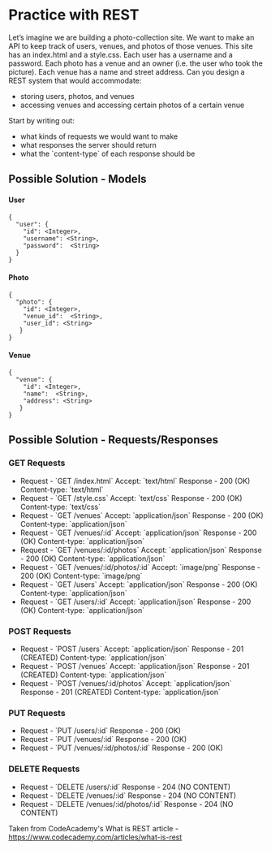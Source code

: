 <h1>Practice with REST</h1>

Let’s imagine we are building a photo-collection site. We want to make an API to keep track of users, venues, and photos of those venues. This site has an index.html and a style.css. Each user has a username and a password. Each photo has a venue and an owner (i.e. the user who took the picture). Each venue has a name and street address. Can you design a REST system that would accommodate:

<ul>
<li>storing users, photos, and venues</li>
<li>accessing venues and accessing certain photos of a certain venue</li>
</ul>

Start by writing out:

<ul>
<li>what kinds of requests we would want to make</li>
<li>what responses the server should return</li>
<li>what the `content-type` of each response should be</li>
</ul>

<h2>Possible Solution - Models</h2>

<h4>User</h4>

```
{
  "user": {
    "id": <Integer>,
    "username": <String>,
    "password":  <String>
  }
}
```

<h4>Photo</h4>

```
{
  "photo": {
    "id": <Integer>,
    "venue_id":  <String>,
    "user_id": <String>
   }
}
```

<h4>Venue</h4>

```
{
  "venue": {
    "id": <Integer>,
    "name":  <String>,
    "address": <String>
   }
}
```

<h2>Possible Solution - Requests/Responses</h2>

<h3>GET Requests</h3>

<ul>
<li>Request - 
`GET /index.html`
Accept: `text/html` Response - 200 (OK) Content-type: `text/html`</li>
<li>Request - `GET /style.css` Accept: `text/css` Response - 200 (OK) Content-type: `text/css`</li>
<li>Request - `GET /venues` Accept: `application/json` Response - 200 (OK) Content-type: `application/json`</li>
<li>Request - `GET /venues/:id` Accept: `application/json` Response - 200 (OK) Content-type: `application/json`</li>
<li>Request - `GET /venues/:id/photos` Accept: `application/json` Response - 200 (OK) Content-type: `application/json` </li>
<li>Request - `GET /venues/:id/photos/:id` Accept: `image/png` Response - 200 (OK) Content-type: `image/png` </li>
<li>Request - `GET /users` Accept: `application/json` Response - 200 (OK) Content-type: `application/json`</li>
<li>Request - `GET /users/:id` Accept: `application/json` Response - 200 (OK) Content-type: `application/json`</li>
</ul>

<h3>POST Requests</h3>

<ul>
<li>Request - `POST /users` Accept: `application/json` Response - 201 (CREATED) Content-type: `application/json`</li>
<li>Request - `POST /venues` Accept: `application/json` Response - 201 (CREATED) Content-type: `application/json`</li>
<li>Request - `POST /venues/:id/photos` Accept: `application/json` Response - 201 (CREATED) Content-type: `application/json` </li>
</ul>

<h3>PUT Requests</h3>

<ul>
<li>Request - `PUT /users/:id` Response - 200 (OK)</li>
<li>Request - `PUT /venues/:id` Response - 200 (OK)</li>
<li>Request - `PUT /venues/:id/photos/:id` Response - 200 (OK)</li>
</ul>

<h3>DELETE Requests</h3>

<ul>
<li>Request - `DELETE /users/:id` Response - 204 (NO CONTENT)</li>
<li>Request - `DELETE /venues/:id` Response - 204 (NO CONTENT)</li>
<li>Request - `DELETE /venues/:id/photos/:id` Response - 204 (NO CONTENT)</li>
</ul>

Taken from CodeAcademy's What is REST article - https://www.codecademy.com/articles/what-is-rest
